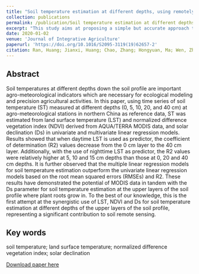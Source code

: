 ```yaml
---
title: "Soil temperature estimation at different depths, using remotely-sensed data"
collection: publications
permalink: /publication/Soil temperature estimation at different depths, using remotely-sensed data
excerpt: "This study aims at proposing a simple but accurate approach to providing spatially continuous estimation of the daily spatial dynamics of soil temperature using moderate resolution imaging spectroradiometer (MODIS), taking northern China as case study."#<br/><br/><img src='/wen/images/JIA2020.jpg' width='500' height='285'>
date: 2020-01-02
venue: 'Journal of Integrative Agriculture'
paperurl: 'https://doi.org/10.1016/S2095-3119(19)62657-2'
citation: Ran, Huang; Jianxi, Huang; Chao, Zhang; Hongyuan, Ma; Wen, Zhuo; Yingyi, Chen; Dehai, Zhu; Qingling, Wu; Mansaray, R. Lamin. Soil temperature estimation at different depths using remotely sensed data. Journal of Integrative Agriculture, 2019, 18(0) 2-15.
---
```


## Abstract
Soil temperatures at different depths down the soil profile are important agro-meteorological indicators which are necessary for ecological modeling and precision agricultural activities. In this paper, using time series of soil temperature (ST) measured at different depths (0, 5, 10, 20, and 40 cm) at agro-meteorological stations in northern China as reference data, ST was estimated from land surface temperature (LST) and normalized difference vegetation index (NDVI) derived from AQUA/TERRA MODIS data, and solar declination (Ds) in univariate and multivariate linear regression models. Results showed that when daytime LST is used as predictor, the coefficient of determination (R2) values decrease from the 0 cm layer to the 40 cm layer. Additionally, with the use of nighttime LST as predictor, the R2 values were relatively higher at 5, 10 and 15 cm depths than those at 0, 20 and 40 cm depths. It is further observed that the multiple linear regression models for soil temperature estimation outperform the univariate linear regression models based on the root mean squared errors (RMSEs) and R2. These results have demonstrated the potential of MODIS data in tandem with the Ds parameter for soil temperature estimation at the upper layers of the soil profile where plant roots grow in. To the best of our knowledge, this is the first attempt at the synergistic use of LST, NDVI and Ds for soil temperature estimation at different depths of the upper layers of the soil profile, representing a significant contribution to soil remote sensing.

## Key words
soil temperature; land surface temperature; normalized difference vegetation index; solar declination

[Download paper here](https://wenzhuo727.github.io/wen/files/JIA2020.pdf)



